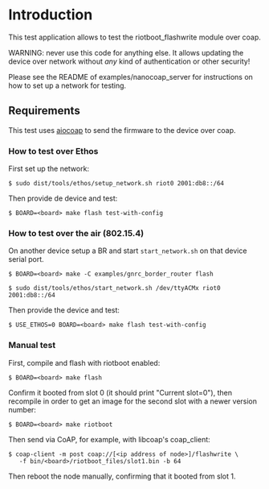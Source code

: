 # Introduction

This test application allows to test the riotboot_flashwrite module over coap.

WARNING: never use this code for anything else. It allows updating the device
over network without *any* kind of authentication or other security!

Please see the README of examples/nanocoap_server for instructions on how to
set up a network for testing.

## Requirements

This test uses [aiocoap](https://pypi.org/project/aiocoap/) to send the firmware to the device over coap.

### How to test over Ethos

First set up the network:

    $ sudo dist/tools/ethos/setup_network.sh riot0 2001:db8::/64

Then provide de device and test:

    $ BOARD=<board> make flash test-with-config

### How to test over the air (802.15.4)

On another device setup a BR and start `start_network.sh` on that device serial
port.

    $ BOARD=<board> make -C examples/gnrc_border_router flash

    $ sudo dist/tools/ethos/start_network.sh /dev/ttyACMx riot0 2001:db8::/64

Then provide the device and test:

    $ USE_ETHOS=0 BOARD=<board> make flash test-with-config

### Manual test

First, compile and flash with riotboot enabled:

    $ BOARD=<board> make flash

Confirm it booted from slot 0 (it should print "Current slot=0"), then
recompile in order to get an image for the second slot with a newer version
number:

    $ BOARD=<board> make riotboot

Then send via CoAP, for example, with libcoap's coap_client:

    $ coap-client -m post coap://[<ip address of node>]/flashwrite \
       -f bin/<board>/riotboot_files/slot1.bin -b 64

Then reboot the node manually, confirming that it booted from slot 1.
